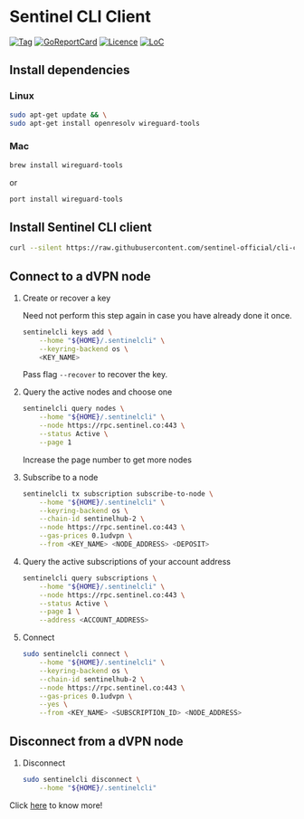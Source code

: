 # Sentinel CLI Client

[![Tag](https://img.shields.io/github/tag/sentinel-official/cli-client.svg)](https://github.com/sentinel-official/cli-client/releases/latest)
[![GoReportCard](https://goreportcard.com/badge/github.com/sentinel-official/cli-client)](https://goreportcard.com/report/github.com/sentinel-official/cli-client)
[![Licence](https://img.shields.io/github/license/sentinel-official/cli-client.svg)](https://github.com/sentinel-official/cli-client/blob/development/LICENSE)
[![LoC](https://tokei.rs/b1/github/sentinel-official/cli-client)](https://github.com/sentinel-official/cli-client)

## Install dependencies

### Linux

``` sh
sudo apt-get update && \
sudo apt-get install openresolv wireguard-tools
```

### Mac

``` sh
brew install wireguard-tools
```

or

``` sh
port install wireguard-tools
```

## Install Sentinel CLI client

``` sh
curl --silent https://raw.githubusercontent.com/sentinel-official/cli-client/development/scripts/install.sh | sh
```

## Connect to a dVPN node

1. Create or recover a key

    Need not perform this step again in case you have already done it once.

    ``` sh
    sentinelcli keys add \
        --home "${HOME}/.sentinelcli" \
        --keyring-backend os \
        <KEY_NAME>
    ```

    Pass flag `--recover` to recover the key.

2. Query the active nodes and choose one

    ``` sh
    sentinelcli query nodes \
        --home "${HOME}/.sentinelcli" \
        --node https://rpc.sentinel.co:443 \
        --status Active \
        --page 1
    ```

    Increase the page number to get more nodes

3. Subscribe to a node

    ``` sh
    sentinelcli tx subscription subscribe-to-node \
        --home "${HOME}/.sentinelcli" \
        --keyring-backend os \
        --chain-id sentinelhub-2 \
        --node https://rpc.sentinel.co:443 \
        --gas-prices 0.1udvpn \
        --from <KEY_NAME> <NODE_ADDRESS> <DEPOSIT>
    ```

4. Query the active subscriptions of your account address

    ``` sh
    sentinelcli query subscriptions \
        --home "${HOME}/.sentinelcli" \
        --node https://rpc.sentinel.co:443 \
        --status Active \
        --page 1 \
        --address <ACCOUNT_ADDRESS>
    ```

5. Connect

    ``` sh
    sudo sentinelcli connect \
        --home "${HOME}/.sentinelcli" \
        --keyring-backend os \
        --chain-id sentinelhub-2 \
        --node https://rpc.sentinel.co:443 \
        --gas-prices 0.1udvpn \
        --yes \
        --from <KEY_NAME> <SUBSCRIPTION_ID> <NODE_ADDRESS>
    ```

## Disconnect from a dVPN node

1. Disconnect

    ``` sh
    sudo sentinelcli disconnect \
        --home "${HOME}/.sentinelcli"
    ```

Click [here](https://github.com/sentinel-official/docs/tree/master/guides/clients/cli "here") to know more!
